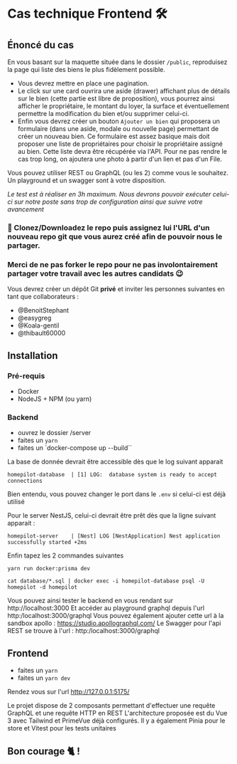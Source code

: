 # Cas technique Frontend 🛠️

## Énoncé du cas

En vous basant sur la maquette située dans le dossier `/public`, reproduisez la page qui liste des biens le plus fidèlement possible.

- Vous devrez mettre en place une pagination.
- Le click sur une card ouvrira une aside (drawer) affichant plus de détails sur le bien (cette partie est libre de proposition), vous pourrez ainsi afficher le propriétaire, le montant du loyer, la surface et éventuellement permettre la modification du bien et/ou supprimer celui-ci.
- Enfin vous devrez créer un bouton `Ajouter un bien` qui proposera un formulaire (dans une aside, modale ou nouvelle page) permettant de créer un nouveau bien. Ce formulaire est assez basique mais doit proposer une liste de propriétaires pour choisir le propriétaire assigné au bien. Cette liste devra être récupérée via l'API. Pour ne pas rendre le cas trop long, on ajoutera une photo à partir d'un lien et pas d'un File.

Vous pouvez utiliser REST ou GraphQL (ou les 2) comme vous le souhaitez. Un playground et un swagger sont à votre disposition.

_Le test est à réaliser en 3h maximum. Nous devrons pouvoir exécuter celui-ci sur notre poste sans trop de configuration ainsi que suivre votre avancement_

### 🚀 Clonez/Downloadez le repo puis assignez lui l'URL d'un nouveau repo git que vous aurez créé afin de pouvoir nous le partager.

### Merci de ne pas forker le repo pour ne pas involontairement partager votre travail avec les autres candidats 😉

Vous devrez créer un dépôt Git **privé** et inviter les personnes suivantes en tant que collaborateurs :

- @BenoitStephant
- @easygreg
- @Koala-gentil
- @thibault60000

## Installation

### Pré-requis

- Docker
- NodeJS + NPM (ou yarn)

### Backend

- ouvrez le dossier /server
- faites un `yarn`
- faites un `docker-compose up --build``

La base de donnée devrait être accessible dès que le log suivant apparait

```
homepilot-database  | [1] LOG:  database system is ready to accept connections
```

Bien entendu, vous pouvez changer le port dans le `.env` si celui-ci est déjà utilisé

Pour le server NestJS, celui-ci devrait être prêt dès que la ligne suivant apparait :

```
homepilot-server    | [Nest] LOG [NestApplication] Nest application successfully started +2ms
```

Enfin tapez les 2 commandes suivantes

```
yarn run docker:prisma dev
```

```
cat database/*.sql | docker exec -i homepilot-database psql -U homepilot -d homepilot
```

Vous pouvez ainsi tester le backend en vous rendant sur http://localhost:3000
Et accéder au playground graphql depuis l'url http:/localhost:3000/graphql
Vous pouvez également ajouter cette url à la sandbox apollo : https://studio.apollographql.com/
Le Swagger pour l'api REST se trouve à l'url : http:/localhost:3000/graphql

## Frontend

- faites un `yarn`
- faites un `yarn dev`

Rendez vous sur l'url http://127.0.0.1:5175/

Le projet dispose de 2 composants permettant d'effectuer une requête GraphQL et une requête HTTP en REST
L'architecture proposée est du Vue 3 avec Tailwind et PrimeVue déjà configurés.
Il y a également Pinia pour le store et Vitest pour les tests unitaires

## Bon courage 🐈 !
